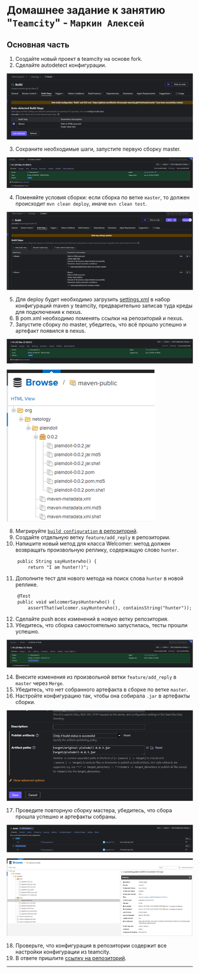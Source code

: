 # Домашнее задание к занятию "`Teamcity`" - `Маркин Алексей`

## Основная часть

1. Создайте новый проект в teamcity на основе fork.
2. Сделайте autodetect конфигурации.

![2](https://github.com/Markin-AI/ci-05/blob/main/img/2.png)

3. Сохраните необходимые шаги, запустите первую сборку master.

![3](https://github.com/Markin-AI/ci-05/blob/main/img/3.png)

4. Поменяйте условия сборки: если сборка по ветке `master`, то должен происходит `mvn clean deploy`, иначе `mvn clean test`.

![4](https://github.com/Markin-AI/ci-05/blob/main/img/4.png)

5. Для deploy будет необходимо загрузить [settings.xml](./teamcity/settings.xml) в набор конфигураций maven у teamcity, предварительно записав туда креды для подключения к nexus.
6. В pom.xml необходимо поменять ссылки на репозиторий и nexus.
7. Запустите сборку по master, убедитесь, что всё прошло успешно и артефакт появился в nexus.

![7](https://github.com/Markin-AI/ci-05/blob/main/img/7-1.png)

![7](https://github.com/Markin-AI/ci-05/blob/main/img/7-2.png)

8. Мигрируйте [`build configuration` в репозиторий](https://github.com/Markin-AI/example-teamcity/blob/master/.teamcity/settings.kts).
9. Создайте отдельную ветку `feature/add_reply` в репозитории.
10. Напишите новый метод для класса Welcomer: метод должен возвращать произвольную реплику, содержащую слово `hunter`.

```
	public String sayHunterwho() {
    	return "I am hunter!)";
```

11. Дополните тест для нового метода на поиск слова `hunter` в новой реплике.

```
	@Test
	public void welcomerSaysHunterwho() {
    	assertThat(welcomer.sayHunterwho(), containsString("hunter"));
```

12. Сделайте push всех изменений в новую ветку репозитория.
13. Убедитесь, что сборка самостоятельно запустилась, тесты прошли успешно.

![13](https://github.com/Markin-AI/ci-05/blob/main/img/13.png)

14. Внесите изменения из произвольной ветки `feature/add_reply` в `master` через `Merge`.
15. Убедитесь, что нет собранного артефакта в сборке по ветке `master`.
16. Настройте конфигурацию так, чтобы она собирала `.jar` в артефакты сборки.

![16](https://github.com/Markin-AI/ci-05/blob/main/img/16.png)

17. Проведите повторную сборку мастера, убедитесь, что сбора прошла успешно и артефакты собраны.

![17](https://github.com/Markin-AI/ci-05/blob/main/img/17-1.png)

![17](https://github.com/Markin-AI/ci-05/blob/main/img/17-2.png)

18. Проверьте, что конфигурация в репозитории содержит все настройки конфигурации из teamcity.
19. В ответе пришлите [ссылку на репозиторий](https://github.com/Markin-AI/example-teamcity).

---
